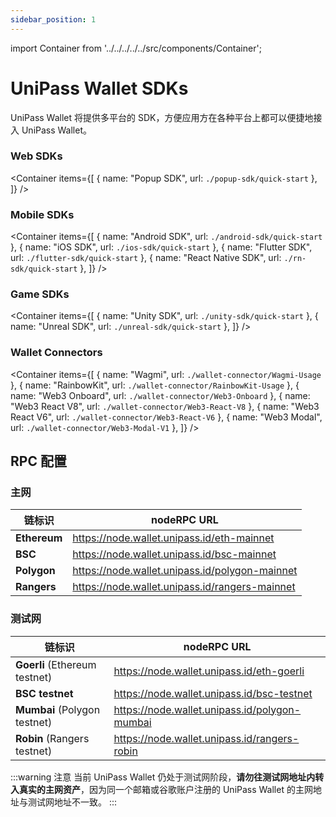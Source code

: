 ```yaml
---
sidebar_position: 1
---
```


import Container from '../../../../../src/components/Container';

# UniPass Wallet SDKs

UniPass Wallet 将提供多平台的 SDK，方便应用方在各种平台上都可以便捷地接入 UniPass Wallet。

### Web SDKs
<Container
items={[
    {
    name: "Popup SDK",
    url: `./popup-sdk/quick-start`
    },
    ]}
/>

### Mobile SDKs
<Container
items={[
    {
    name: "Android SDK",
    url: `./android-sdk/quick-start`
    },
    {
    name: "iOS SDK",
    url: `./ios-sdk/quick-start`
    },
    {
    name: "Flutter SDK",
    url: `./flutter-sdk/quick-start`
    },
    {
    name: "React Native SDK",
    url: `./rn-sdk/quick-start`
    },
    ]}
/>

### Game SDKs
<Container
items={[
    {
    name: "Unity SDK",
    url: `./unity-sdk/quick-start`
    },
    {
    name: "Unreal SDK",
    url: `./unreal-sdk/quick-start`
    },
    ]}
/>

### Wallet Connectors
<Container
items={[
    {
    name: "Wagmi",
    url: `./wallet-connector/Wagmi-Usage`
    },
    {
    name: "RainbowKit",
    url: `./wallet-connector/RainbowKit-Usage`
    },
    {
    name: "Web3 Onboard",
    url: `./wallet-connector/Web3-Onboard`
    },
    {
    name: "Web3 React V8",
    url: `./wallet-connector/Web3-React-V8`
    },
    {
    name: "Web3 React V6",
    url: `./wallet-connector/Web3-React-V6`
    },
    {
    name: "Web3 Modal",
    url: `./wallet-connector/Web3-Modal-V1`
    },
    ]}
/>

## RPC 配置

### 主网

| 链标识       | nodeRPC URL                                    |
| ------------ | ---------------------------------------------- |
| **Ethereum** | https://node.wallet.unipass.id/eth-mainnet     |
| **BSC**      | https://node.wallet.unipass.id/bsc-mainnet     |
| **Polygon**  | https://node.wallet.unipass.id/polygon-mainnet |
| **Rangers**  | https://node.wallet.unipass.id/rangers-mainnet |

### 测试网

| 链标识                        | nodeRPC URL                                   |
| ----------------------------- | --------------------------------------------- |
| **Goerli** (Ethereum testnet) | https://node.wallet.unipass.id/eth-goerli     |
| **BSC testnet**               | https://node.wallet.unipass.id/bsc-testnet    |
| **Mumbai** (Polygon testnet)  | https://node.wallet.unipass.id/polygon-mumbai |
| **Robin** (Rangers testnet)   | https://node.wallet.unipass.id/rangers-robin  |

:::warning 注意
当前 UniPass Wallet 仍处于测试网阶段，**请勿往测试网地址内转入真实的主网资产**，因为同一个邮箱或谷歌账户注册的 UniPass Wallet 的主网地址与测试网地址不一致。
:::